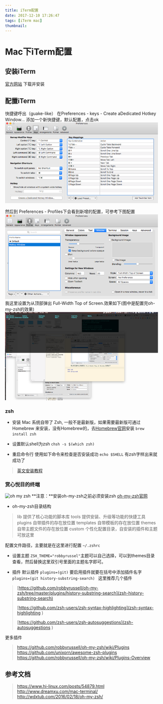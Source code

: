 ```yaml
---
title: iTerm配置
date: 2017-12-10 17:26:47
tags: [iTerm mac]
thumbnail:
---
```

# Mac下iTerm配置
## 安装iTerm
[官方网站](http://www.iterm2.com/)
下载并安装
## 配置iTerm
快捷键呼出（guake-like）
在Preferences - keys - Create aDedicated Hotkey Window...
添加一个新快捷键，默认配置，点击ok
![create a Dedicated Hotkey Windo](https://raw.githubusercontent.com/gl09025/image_respository/master/2017%E5%B9%B412%E6%9C%8810%E6%97%A5/create%20a%20Dedicated%20Hotkey%20Window.png)

然后到 Preferences - Profiles下会看到新增的配置，可参考下图配置
![Hotkey Window -iTer](https://raw.githubusercontent.com/gl09025/image_respository/master/2017%E5%B9%B412%E6%9C%8810%E6%97%A5/Hotkey%20Window%20-iTerm.png)
我这里设置为从顶部弹出 Full-Width Top of Screen.效果如下(图中是配置完oh-my-zsh的效果)
![top of screen](https://raw.githubusercontent.com/gl09025/image_respository/master/2017%E5%B9%B412%E6%9C%8810%E6%97%A5/top%20of%20screen.png)

### zsh
* 安装
Mac 系统自带了 Zsh, 一般不是最新版，如果需要最新版可通过 Homebrew 来安装，没有Homebrew的，去[Homebrew官网](https://brew.sh/)安装
`brew install zsh`

* 设置默认shell为zsh
`chsh -s $(which zsh)`

* 重启命令行
使用如下命令来检查是否安装成功
`echo $SHELL`
有zsh字样出来就成功了

> [英文安装教程](https://github.com/robbyrussell/oh-my-zsh/wiki/Installing-ZSH)

### 赏心悦目的终端
![oh my zsh](https://camo.githubusercontent.com/5c385f15f3eaedb72cfcfbbaf75355b700ac0757/68747470733a2f2f73332e616d617a6f6e6177732e636f6d2f6f686d797a73682f6f682d6d792d7a73682d6c6f676f2e706e67)
**注意：**安装oh-my-zsh之前必须安装zsh
[oh-my-zsh官网](http://ohmyz.sh/)

* oh-my-zsh目录结构
> lib 提供了核心功能的脚本库
> tools 提供安装、升级等功能的快捷工具
> plugins 自带插件的存在放位置
> templates 自带模板的存在放位置
> themes 自带主题文件的存在放位置
> custom 个性化配置目录，自安装的插件和主题可放这里

配置文件路径，主要就是在这里进行配置
`~/.zshrc`

* 设置主题
`ZSH_THEME="robbyrussel"`主题可以自己选择，可以到themes目录查看，然后替换这里双引号里面的主题名字即可。

* 插件
默认插件
`plugins=(git)`
要启用插件就要在括号中添加插件名字
`plugins=(git history-substring-search)
`
这里推荐几个插件
> [https://github.com/robbyrussell/oh-my-zsh/tree/master/plugins/history-substring-search](zsh-history-substring-search)
> 
> [https://github.com/zsh-users/zsh-syntax-highlighting](zsh-syntax-highlighting
)
>
> [https://github.com/zsh-users/zsh-autosuggestions](zsh-autosuggestions
)

更多插件
> https://github.com/robbyrussell/oh-my-zsh/wiki/Plugins
> https://github.com/unixorn/awesome-zsh-plugins
> https://github.com/robbyrussell/oh-my-zsh/wiki/Plugins-Overview


## 参考文档
> https://www.hi-linux.com/posts/54879.html
> http://www.dreamxu.com/mac-terminal/
> http://wdxtub.com/2016/02/18/oh-my-zsh/

